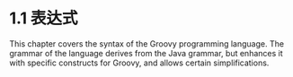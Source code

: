 # 1.1 表达式

This chapter covers the syntax of the Groovy programming language. The grammar of the language derives from the Java grammar, but enhances it with specific constructs for Groovy, and allows certain simplifications.